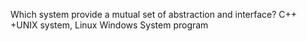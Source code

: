 Which system provide a mutual set of abstraction and interface? 
C++
+UNIX system, Linux
Windows
System program
